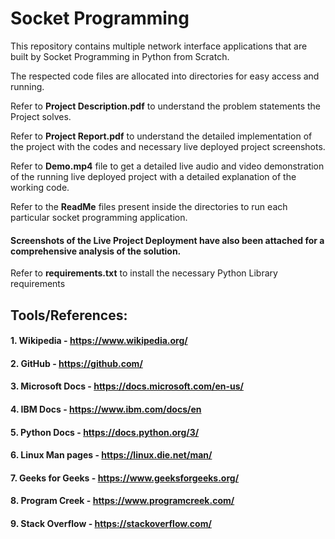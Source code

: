 # Socket Programming 
This repository contains multiple network interface applications that are built by Socket Programming in Python from Scratch.

The respected code files are allocated into directories for easy access and running.

Refer to **Project Description.pdf** to understand the problem statements the Project solves.

Refer to **Project Report.pdf** to understand the detailed implementation of the project with the codes and necessary live deployed project screenshots.

Refer to **Demo.mp4** file to get a detailed live audio and video demonstration of the running live deployed project with a detailed explanation of the working code.

Refer to the **ReadMe** files present inside the directories to run each particular socket programming application.

#### Screenshots of the Live Project Deployment have also been attached for a comprehensive analysis of the solution.

Refer to **requirements.txt** to install the necessary Python Library requirements

## Tools/References:

#### 1. Wikipedia - https://www.wikipedia.org/
#### 2. GitHub - https://github.com/
#### 3. Microsoft Docs - https://docs.microsoft.com/en-us/
#### 4. IBM Docs - https://www.ibm.com/docs/en
#### 5. Python Docs - https://docs.python.org/3/
#### 6. Linux Man pages - https://linux.die.net/man/
#### 7. Geeks for Geeks - https://www.geeksforgeeks.org/
#### 8. Program Creek - https://www.programcreek.com/
#### 9. Stack Overflow - https://stackoverflow.com/
